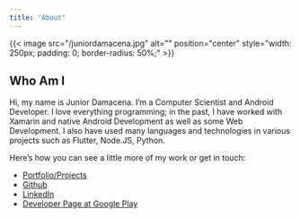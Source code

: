 ```yaml
---
title: "About"
---
```


{{< image src="/juniordamacena.jpg" alt="" position="center" style="width: 250px; padding: 0; border-radius: 50%;" >}}

## Who Am I

Hi, my name is Junior Damacena. I’m a Computer Scientist and Android Developer. I love everything programming; in the past, I have worked with Xamarin and native Android Development as well as some Web Development. I also have used many languages and technologies in various projects such as Flutter, Node.JS, Python.

Here’s how you can see a little more of my work or get in touch:

- [Portfolio/Projects](/projects)
- [Github](https://github.com/jdamacena)
- [LinkedIn](https://www.linkedin.com/in/juniordamacena/en)
- [Developer Page at Google Play](https://play.google.com/store/apps/dev?id=6709569533247764689)
